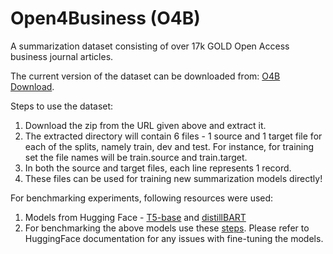 
# Open4Business (O4B)
A summarization dataset consisting of over 17k GOLD Open Access business journal articles.

The current version of the dataset can be downloaded from: [O4B Download](https://drive.google.com/file/d/1VTuZ1krtDfgyhfIUVWmG9PdjJst8pc7S/view?usp=sharing).

Steps to use the dataset:

 1. Download the zip from the URL given above and extract it.
 2. The extracted directory will contain 6 files - 1 source and 1 target file for each of the splits, namely train, dev and test. For instance, for training set the file names will be train.source and train.target.
 3. In both the source and target files, each line represents 1 record. 
 4. These files can be used for training new summarization models directly!
 
For benchmarking experiments, following resources were used:
1. Models from Hugging Face - [T5-base](https://huggingface.co/t5-base) and [distillBART](https://huggingface.co/sshleifer/distilbart-cnn-12-6)
2. For benchmarking the above models use these [steps](https://github.com/huggingface/transformers/tree/master/examples/seq2seq).
Please refer to HuggingFace documentation for any issues with fine-tuning the models.
